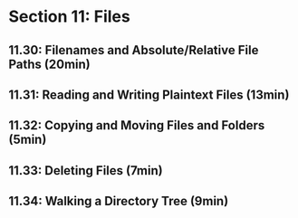 # Section 11: Files
## 11.30: Filenames and Absolute/Relative File Paths (20min)
## 11.31: Reading and Writing Plaintext Files (13min)
## 11.32: Copying and Moving Files and Folders (5min)
## 11.33: Deleting Files (7min)
## 11.34: Walking a Directory Tree (9min)
